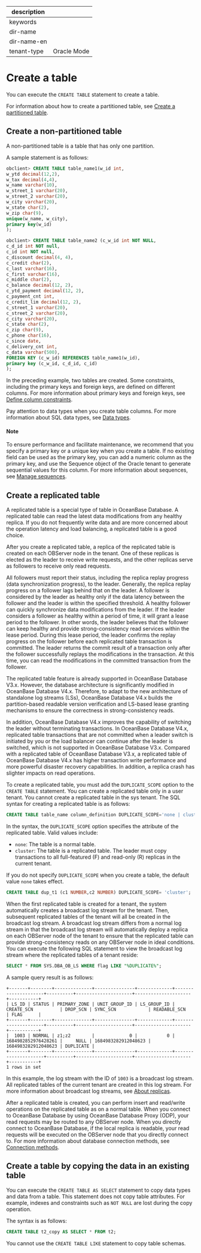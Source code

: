 |description||
|---|---|
|keywords||
|dir-name||
|dir-name-en||
|tenant-type|Oracle Mode|

# Create a table

You can execute the `CREATE TABLE` statement to create a table.

For information about how to create a partitioned table, see [Create a partitioned table](../200.manage-partitions-of-oracle-mode/200.create-a-partition-table-of-oracle-mode.md).

## Create a non-partitioned table

A non-partitioned table is a table that has only one partition.

A sample statement is as follows:

```sql
obclient> CREATE TABLE table_name1(w_id int,
w_ytd decimal(12,2),
w_tax decimal(4,4),
w_name varchar(10),
w_street_1 varchar(20),
w_street_2 varchar(20),
w_city varchar(20),
w_state char(2),
w_zip char(9),
unique(w_name, w_city),
primary key(w_id)
);
```

```sql
obclient> CREATE TABLE table_name2 (c_w_id int NOT NULL,
c_d_id int NOT null,
c_id int NOT null,
c_discount decimal(4, 4),
c_credit char(2),
c_last varchar(16),
c_first varchar(16),
c_middle char(2),
c_balance decimal(12, 2),
c_ytd_payment decimal(12, 2),
c_payment_cnt int,
c_credit_lim decimal(12, 2),
c_street_1 varchar(20),
c_street_2 varchar(20),
c_city varchar(20),
c_state char(2),
c_zip char(9),
c_phone char(16),
c_since date,
c_delivery_cnt int,
c_data varchar(500),
FOREIGN KEY (c_w_id) REFERENCES table_name1(w_id),
primary key (c_w_id, c_d_id, c_id)
);
```

In the preceding example, two tables are created. Some constraints, including the primary keys and foreign keys, are defined on different columns. For more information about primary keys and foreign keys, see [Define column constraints](../100.manage-tables-of-oracle-mode/400.define-the-constraint-type-for-a-column-of-oracle-mode.md).

Pay attention to data types when you create table columns. For more information about SQL data types, see [Data types](../../../500.sql-reference/100.sql-syntax/300.common-tenant-of-oracle-mode/300.basic-elements-of-oracle-mode/200.data-type-comparison-rules-of-oracle-mode/100.overview-of-data-type-comparison-rules-of-oracle-mode.md).

<main id="notice" type='explain'>
<h4>Note</h4>
<p>To ensure performance and facilitate maintenance, we recommend that you specify a primary key or a unique key when you create a table. If no existing field can be used as the primary key, you can add a numeric column as the primary key, and use the Sequence object of the Oracle tenant to generate sequential values for this column. For more information about sequences, see <a href="../600.management-sequence-of-oracle-mode.md">Manage sequences</a>. </p>
</main>

## Create a replicated table

A replicated table is a special type of table in OceanBase Database. A replicated table can read the latest data modifications from any healthy replica. If you do not frequently write data and are more concerned about the operation latency and load balancing, a replicated table is a good choice.


After you create a replicated table, a replica of the replicated table is created on each OBServer node in the tenant. One of these replicas is elected as the leader to receive write requests, and the other replicas serve as followers to receive only read requests.

All followers must report their status, including the replica replay progress (data synchronization progress), to the leader. Generally, the replica replay progress on a follower lags behind that on the leader. A follower is considered by the leader as healthy only if the data latency between the follower and the leader is within the specified threshold. A healthy follower can quickly synchronize data modifications from the leader. If the leader considers a follower as healthy within a period of time, it will grant a lease period to the follower. In other words, the leader believes that the follower can keep healthy and provide strong-consistency read services within the lease period. During this lease period, the leader confirms the replay progress on the follower before each replicated table transaction is committed. The leader returns the commit result of a transaction only after the follower successfully replays the modifications in the transaction. At this time, you can read the modifications in the committed transaction from the follower.

The replicated table feature is already supported in OceanBase Database V3.x. However, the database architecture is significantly modified in OceanBase Database V4.x. Therefore, to adapt to the new architecture of standalone log streams (LSs), OceanBase Database V4.x builds the partition-based readable version verification and LS-based lease granting mechanisms to ensure the correctness in strong-consistency reads.

In addition, OceanBase Database V4.x improves the capability of switching the leader without terminating transactions. In OceanBase Database V4.x, replicated table transactions that are not committed when a leader switch is initiated by you or the load balancer can continue after the leader is switched, which is not supported in OceanBase Database V3.x. Compared with a replicated table of OceanBase Database V3.x, a replicated table of OceanBase Database V4.x has higher transaction write performance and more powerful disaster recovery capabilities. In addition, a replica crash has slighter impacts on read operations.

To create a replicated table, you must add the `DUPLICATE_SCOPE` option to the `CREATE TABLE` statement. You can create a replicated table only in a user tenant. You cannot create a replicated table in the sys tenant. The SQL syntax for creating a replicated table is as follows:

```sql
CREATE TABLE table_name column_definition DUPLICATE_SCOPE='none | cluster';
```

In the syntax, the `DUPLICATE_SCOPE` option specifies the attribute of the replicated table. Valid values include:

* `none`: The table is a normal table.
* `cluster`: The table is a replicated table. The leader must copy transactions to all full-featured (F) and read-only (R) replicas in the current tenant.

If you do not specify `DUPLICATE_SCOPE` when you create a table, the default value `none` takes effect.

```sql
CREATE TABLE dup_t1 (c1 NUMBER,c2 NUMBER) DUPLICATE_SCOPE= 'cluster';
```

When the first replicated table is created for a tenant, the system automatically creates a broadcast log stream for the tenant. Then, subsequent replicated tables of the tenant will all be created in the broadcast log stream. A broadcast log stream differs from a normal log stream in that the broadcast log stream will automatically deploy a replica on each OBServer node of the tenant to ensure that the replicated table can provide strong-consistency reads on any OBServer node in ideal conditions. You can execute the following SQL statement to view the broadcast log stream where the replicated tables of a tenant reside:

```sql
SELECT * FROM SYS.DBA_OB_LS WHERE flag LIKE "%DUPLICATE%";
```

A sample query result is as follows:

```shell
+-------+--------+--------------+---------------+-------------+---------------------+----------+---------------------+---------------------+-----------+
| LS_ID | STATUS | PRIMARY_ZONE | UNIT_GROUP_ID | LS_GROUP_ID | CREATE_SCN          | DROP_SCN | SYNC_SCN            | READABLE_SCN        | FLAG      |
+-------+--------+--------------+---------------+-------------+---------------------+----------+---------------------+---------------------+-----------+
|  1003 | NORMAL | z1;z2        |             0 |           0 | 1684982852976428261 |     NULL | 1684983282912048623 | 1684983282912048623 | DUPLICATE |
+-------+--------+--------------+---------------+-------------+---------------------+----------+---------------------+---------------------+-----------+
1 rows in set
```

In this example, the log stream with the ID of `1003` is a broadcast log stream. All replicated tables of the current tenant are created in this log stream. For more information about broadcast log streams, see [About replicas](../../../../600.manage/300.replica-management/100.replica-introduction.md).

After a replicated table is created, you can perform insert and read/write operations on the replicated table as on a normal table. When you connect to OceanBase Database by using OceanBase Database Proxy (ODP), your read requests may be routed to any OBServer node. When you directly connect to OceanBase Database, if the local replica is readable, your read requests will be executed on the OBServer node that you directly connect to. For more information about database connection methods, see [Connection methods](../../../../300.develop/100.application-development-of-mysql-mode/100.connect-to-oceanbase-database-of-mysql-mode/100.connection-methods-overview-of-mysql-mode.md).

## Create a table by copying the data in an existing table

You can execute the `CREATE TABLE AS SELECT` statement to copy data types and data from a table. This statement does not copy table attributes. For example, indexes and constraints such as `NOT NULL` are lost during the copy operation.

The syntax is as follows:

```sql
CREATE TABLE t2_copy AS SELECT * FROM t2;
```

You cannot use the `CREATE TABLE LIKE` statement to copy table schemas.
